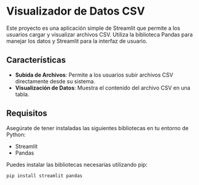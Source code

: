 # Visualizador de Datos CSV

Este proyecto es una aplicación simple de Streamlit que permite a los usuarios cargar y visualizar archivos CSV. Utiliza la biblioteca Pandas para manejar los datos y Streamlit para la interfaz de usuario.

## Características

- **Subida de Archivos**: Permite a los usuarios subir archivos CSV directamente desde su sistema.
- **Visualización de Datos**: Muestra el contenido del archivo CSV en una tabla.

## Requisitos

Asegúrate de tener instaladas las siguientes bibliotecas en tu entorno de Python:

- Streamlit
- Pandas

Puedes instalar las bibliotecas necesarias utilizando pip:

```bash
pip install streamlit pandas
